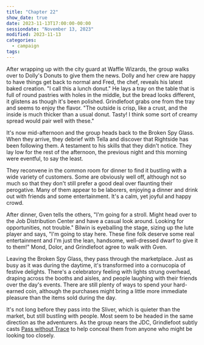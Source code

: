 ```yaml
---
title: "Chapter 22"
show_date: true
date: 2023-11-13T17:00:00-00:00
sessiondate: "November 13, 2023"
modified: 2023-11-13
categories:
  - campaign
tags:
---
```


After wrapping up with the city guard at Waffle Wizards, the group walks over
to Dolly's Donuts to give them the news. Dolly and her crew are happy to have
things get back to normal and Fred, the chef, reveals his latest baked creation.
"I call this a lunch donut." He lays a tray on the table that is full of round
pastries with holes in the middle, but the bread looks different, it glistens as
though it's been polished. Grindlefoot grabs one from the tray and seems to enjoy
the flavor. "The outside is crisp, like a crust, and the inside is much
thicker than a usual donut. Tasty! I think some sort of creamy spread would pair
well with these."

It's now mid-afternoon and the group heads back to the Broken Spy Glass. When they
arrive, they debrief with Tella and discover that Rightside has been following them.
A testament to his skills that they didn't notice. They lay low for the rest of
the afternoon, the previous night and this morning were eventful, to say the least.

They reconvene in the common room for dinner to find it bustling with a wide variety
of customers. Some are obviously well off, although not so much so that they don't
still prefer a good deal over flaunting their perogative. Many of them appear to be
laborers, enjoying a dinner and drink out with friends and some entertainment.
It's a calm, yet joyful and happy crowd.

After dinner, Gven tells the others, "I'm going for a stroll. Might head over to the
Job Distribution Center and have a casual look around. Looking for opportunities,
not trouble." Bilwin is eyeballing the stage, sizing up the lute player and says,
"I'm going to stay here. These fine folk deserve some real entertainment and I'm
just the lean, handsome, well-dressed dwarf to give it to them!" Mond, Dolor, and
Grindlefoot agree to walk with Gven.

Leaving the Broken Spy Glass, they pass through the marketplace. Just as busy as it
was during the daytime, it's transformed into a cornucopia of festive delights.
There's a celebratory feeling with lights strung overhead, draping across the
booths and aisles, and people laughing with their friends over the day's events.
There are still plenty of ways to spend your hard-earned coin, although the
purchases might bring a little more immediate pleasure than the items sold during
the day.

It's not long before they pass into the Sliver, which is quieter than the market,
but still bustling with people. Most seem to be headed in the same direction as
the adventurers. As the group nears the JDC, Grindlefoot subtly casts
[Pass without Trace](https://www.dndbeyond.com/spells/pass-without-trace) to help
conceal them from anyone who might be looking too closely. 

<!-- em dash: — | kebyoard shortcut = Option + Shift + Dash (-) -->
<!-- https://oatcookies.neocities.org/dndmoney to convert copper, silver, gold, and more into CP -->
